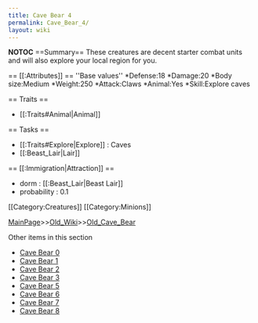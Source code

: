 ```yaml
---
title: Cave Bear 4
permalink: Cave_Bear_4/
layout: wiki
---
```

__NOTOC__
==Summary==
These creatures are decent starter combat units and will also explore your local region for you.

== [[:Attributes]] ==
''Base values''
*Defense:18
*Damage:20
*Body size:Medium
*Weight:250
*Attack:Claws
*Animal:Yes
*Skill:Explore caves

== Traits ==
* [[:Traits#Animal|Animal]]

== Tasks ==
* [[:Traits#Explore|Explore]] : Caves
* [[:Beast_Lair|Lair]]

== [[:Immigration|Attraction]] ==
* dorm : [[:Beast_Lair|Beast Lair]]
* probability : 0.1

[[Category:Creatures]]
[[Category:Minions]]

[MainPage](/keeperrl_wiki/ "wikilink")>>[Old_Wiki](/keeperrl_wiki/Old_Wiki "wikilink")>>[Old_Cave_Bear](/keeperrl_wiki/Old_Cave_Bear "wikilink")

Other items in this section
-    [Cave Bear 0](/keeperrl_wiki/Cave_Bear_0 "wikilink")
-    [Cave Bear 1](/keeperrl_wiki/Cave_Bear_1 "wikilink")
-    [Cave Bear 2](/keeperrl_wiki/Cave_Bear_2 "wikilink")
-    [Cave Bear 3](/keeperrl_wiki/Cave_Bear_3 "wikilink")
-    [Cave Bear 5](/keeperrl_wiki/Cave_Bear_5 "wikilink")
-    [Cave Bear 6](/keeperrl_wiki/Cave_Bear_6 "wikilink")
-    [Cave Bear 7](/keeperrl_wiki/Cave_Bear_7 "wikilink")
-    [Cave Bear 8](/keeperrl_wiki/Cave_Bear_8 "wikilink")
